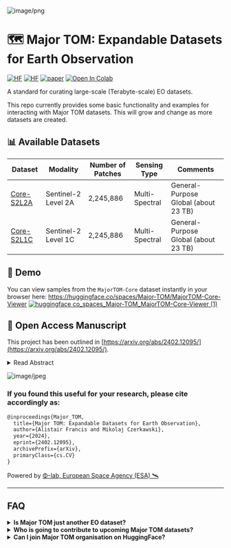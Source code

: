 
![image/png](https://cdn-uploads.huggingface.co/production/uploads/6304c06eeb6d777a838eab63/BJKsLwX0GG4W3-gdf40TJ.png)

# 🗺️ Major TOM: Expandable Datasets for Earth Observation
[![HF](https://img.shields.io/badge/%F0%9F%A4%97-Datasets-yellow)](https://www.huggingface.co/Major-TOM) [![HF](https://img.shields.io/badge/%F0%9F%A4%97-Spaces_Demo-yellow)](https://huggingface.co/spaces/Major-TOM/MajorTOM-Core-Viewer) [![paper](https://img.shields.io/badge/arXiv-2402.12095-D12424)](https://www.arxiv.org/abs/2402.12095) <a href="https://colab.research.google.com/github/ESA-PhiLab/Major-TOM/blob/main/03-Filtering-in-Colab.ipynb" target="_parent"><img src="https://colab.research.google.com/assets/colab-badge.svg" alt="Open In Colab"/></a>

A standard for curating large-scale (Terabyte-scale) EO datasets.

This repo currently provides some basic functionality and examples for interacting with Major TOM datasets. This will grow and change as more datasets are created.

## 📊 Available Datasets
| Dataset    | Modality            | Number of Patches | Sensing Type | Comments |
|------------|---------------------|-------------------|--------------|----------|
| [Core-S2L2A](https://huggingface.co/datasets/Major-TOM/Core-S2L2A) | Sentinel-2 Level 2A | 2,245,886 | Multi-Spectral | General-Purpose Global (about 23 TB) |
| [Core-S2L1C](https://huggingface.co/datasets/Major-TOM/Core-S2L1C) | Sentinel-2 Level 1C | 2,245,886 | Multi-Spectral | General-Purpose Global (about 23 TB) |

## 🔭 Demo
You can view samples from the `MajorTOM-Core` dataset instantly in your browser here:
https://huggingface.co/spaces/Major-TOM/MajorTOM-Core-Viewer
[![huggingface co_spaces_Major-TOM_MajorTOM-Core-Viewer (1)](https://github.com/ESA-PhiLab/Major-TOM/assets/13435425/6a82c999-23f6-42e7-ad12-1e86869d17a4)](https://huggingface.co/spaces/Major-TOM/MajorTOM-Core-Viewer)

## 📌 Open Access Manuscript
This project has been outlined in [https://arxiv.org/abs/2402.12095/](https://arxiv.org/abs/2402.12095/).
<details>
<summary>Read Abstract</summary>
  
  > Deep learning models are increasingly data-hungry, requiring significant resources to collect and compile the datasets needed to train them, with Earth Observation (EO) models being no exception. However, the landscape of datasets in EO is relatively atomised, with interoperability made difficult by diverse formats and data structures. If ever larger datasets are to be built, and duplication of effort minimised, then a shared framework that allows users to combine and access multiple datasets is needed. Here, Major TOM (Terrestrial Observation Metaset) is proposed as this extensible framework. Primarily, it consists of a geographical indexing system based on a set of grid points and a metadata structure that allows multiple datasets with different sources to be merged. Besides the specification of Major TOM as a framework, this work also presents a large, open-access dataset, MajorTOM-Core, which covers the vast majority of the Earth's land surface. This dataset provides the community with both an immediately useful resource, as well as acting as a template for future additions to the Major TOM ecosystem.
</details>

![image/jpeg](https://cdn-uploads.huggingface.co/production/uploads/6304c06eeb6d777a838eab63/dfw2xVubATDEGj9--4i1D.jpeg)

### If you found this useful for your research, please cite accordingly as:
```latex
@inproceedings{Major_TOM,
  title={Major TOM: Expandable Datasets for Earth Observation}, 
  author={Alistair Francis and Mikolaj Czerkawski},
  year={2024},
  eprint={2402.12095},
  archivePrefix={arXiv},
  primaryClass={cs.CV}
}
```

Powered by [Φ-lab, European Space Agency (ESA) 🛰️](https://huggingface.co/ESA-philab)

---
## FAQ
<details>
  <summary><b>Is Major TOM just another EO dataset?</b></summary>

  Almost. Major TOM is **not a dataset**, but a project aiming to standardize some of the future EO datasets. As an example of what such a dataset could be like, **MajorTOM-Core** is released as a nearly global dataset of Sentinel-2 data.
  
  Scroll up to the 📊 **Available Datasets** section of this file to see the list of current datasets.
</details>

<details>
<summary><b>Who is going to contribute to upcoming Major TOM datasets?</b></summary>
  
  Anyone can contribute. The original authors of the Major TOM paper are already working on a few other datasets that will join the Major TOM initiative.
</details>

<details>
<summary><b>Can I join Major TOM organisation on HuggingFace?</b></summary>
  
  Anyone can join the organisation with reading rights. In order to gain contributor rights, you will need to contact one of the admins and verify who you are and how you would like to contribute (you should be allowed to contribute with any dataset that follows Major TOM standard).
</details>
